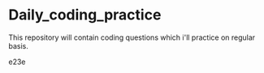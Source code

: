 # Daily_coding_practice
This repository will contain coding questions which i'll practice on regular basis. 




e23e
